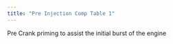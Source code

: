 ```yaml
---
title: "Pre Injection Comp Table 1"
---
```


Pre Crank priming to assist the initial burst of the engine
